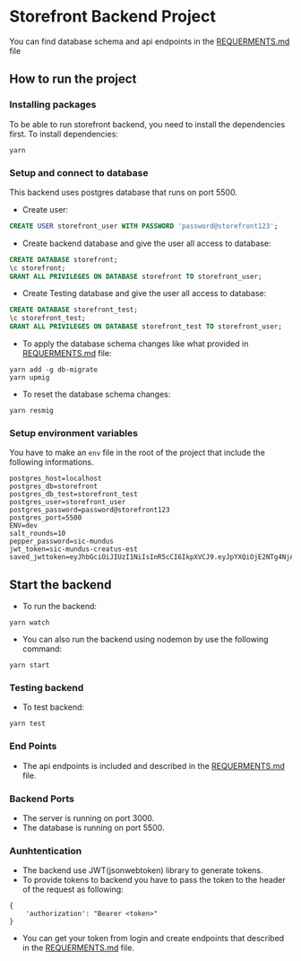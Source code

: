 # Storefront Backend Project

You can find database schema and api endpoints in the [REQUERMENTS.md](REQUIREMENTS.md) file

## How to run the project

### Installing packages

To be able to run storefront backend, you need to install the dependencies first.
To install dependencies:

```
yarn
```

### Setup and connect to database

This backend uses postgres database that runs on port 5500.

- Create user:

```sql
CREATE USER storefront_user WITH PASSWORD 'password@storefront123';
```

- Create backend database and give the user all access to database:

```sql
CREATE DATABASE storefront;
\c storefront;
GRANT ALL PRIVILEGES ON DATABASE storefront TO storefront_user;
```

- Create Testing database and give the user all access to database:

```sql
CREATE DATABASE storefront_test;
\c storefront_test;
GRANT ALL PRIVILEGES ON DATABASE storefront_test TO storefront_user;
```

- To apply the database schema changes like what provided in [REQUERMENTS.md](REQUIREMENTS.md) file:

```
yarn add -g db-migrate
yarn upmig
```

- To reset the database schema changes:

```
yarn resmig
```

### Setup environment variables

You have to make an `env` file in the root of the project that include the following informations.

```
postgres_host=localhost
postgres_db=storefront
postgres_db_test=storefront_test
postgres_user=storefront_user
postgres_password=password@storefront123
postgres_port=5500
ENV=dev
salt_rounds=10
pepper_password=sic-mundus
jwt_token=sic-mundus-creatus-est
saved_jwttoken=eyJhbGciOiJIUzI1NiIsInR5cCI6IkpXVCJ9.eyJpYXQiOjE2NTg4NjA2MDl9.48FOgQ8K0nHUUVpOLGuLgAzjlS_Y82qLB2zexhGRmHM
```

## Start the backend

- To run the backend:

```
yarn watch
```

- You can also run the backend using nodemon by use the following command:

```
yarn start
```

### Testing backend

- To test backend:

```
yarn test
```

### End Points

- The api endpoints is included and described in the [REQUERMENTS.md](REQUIREMENTS.md) file.

### Backend Ports

- The server is running on port 3000.
- The database is running on port 5500.

### Aunhtentication

- The backend use JWT(jsonwebtoken) library to generate tokens.
- To provide tokens to backend you have to pass the token to the header of the request as following:

```
{
    'authorization': "Bearer <token>"
}
```

- You can get your token from login and create endpoints that described in the [REQUERMENTS.md](REQUIREMENTS.md) file.
